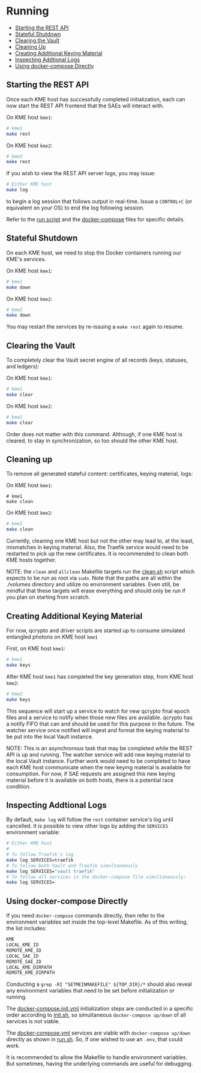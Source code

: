 # Running

* [Starting the REST API](#starting-the-rest-api)
* [Stateful Shutdown](#stateful-shutdown)
* [Clearing the Vault](#clearing-the-vault)
* [Cleaning Up](#cleaning-up)
* [Creating Additional Keying Material](#creating-additional-keying-material)
* [Inspecting Addtional Logs](#inspecting-addtional-logs)
* [Using docker-compose Directly](#using-docker-compose-directly)

## Starting the REST API

Once each KME host has successfully completed initialization, each can now start the REST API frontend that the SAEs will interact with.

On KME host `kme1`:
```bash
# kme1
make rest
```

On KME host `kme2`:
```bash
# kme2
make rest
```

If you wish to view the REST API server logs, you may issue:

```bash
# Either KME host
make log
```

to begin a log session that follows output in real-time. Issue a `CONTROL+C` (or equivalent on your OS) to end the log following session.


Refer to the [run script](../scripts/run.sh) and the [docker-compose](../docker-compose.yml) files for specific details.

## Stateful Shutdown

On each KME host, we need to stop the Docker containers running our KME's services.

On KME host `kme1`:
```bash
# kme1
make down
```

On KME host `kme2`:
```bash
# kme2
make down
```

You may restart the services by re-issuing a `make rest` again to resume.

## Clearing the Vault

To completely clear the Vault secret engine of all records (keys, statuses, and ledgers):

On KME host `kme1`:
```bash
# kme1
make clear
```

On KME host `kme2`:
```bash
# kme2
make clear
```

Order does not matter with this command. Although, if one KME host is cleared, to stay in synchronization, so too should the other KME host.

## Cleaning up

To remove all generated stateful content: certificates, keying material, logs:

On KME host `kme1`:
```
# kme1
make clean
```

On KME host `kme2`:
```bash
# kme2
make clean
```

Currently, cleaning one KME host but not the other may lead to, at the least, mismatches in keying material. Also, the Traefik service would need to be restarted to pick up the new certificates. It is recommended to clean both KME hosts together. 

NOTE: the `clean` and `allclean` Makefile targets run the [clean.sh](../scripts/clean.sh) script which expects to be run as root via `sudo`. Note that the paths are all within the ./volumes directory and utilize no environment variables. Even still, be mindful that these targets will erase everything and should only be run if you plan on starting from scratch.

## Creating Additional Keying Material

For now, qcrypto and driver scripts are started up to consume simulated entangled photons on KME host `kme1`

First, on KME host `kme1`:
```bash
# kme1
make keys
```

After KME host `kme1` has completed the key generation step, from KME host `kme2`:
```bash
# kme2
make keys
```

This sequence will start up a service to watch for new qcrypto final epoch files and a service to notify when those new files are available. qcrypto has a notify FIFO that can and should be used for this purpose in the future. The watcher service once notified will ingest and format the keying material to be put into the local Vault instance.

NOTE: This is an asynchronous task that may be completed while the REST API is up and running. The watcher service will add new keying material to the local Vault instance. Further work would need to be completed to have each KME host communicate when the new keying material is available for consumption. For now, if SAE requests are assigned this new keying material before it is available on both hosts, there is a potential race condition.

## Inspecting Addtional Logs

By default, `make log` will follow the `rest` container service's log until cancelled. It is possible to view other logs by adding the `SERVICES` environment variable:
```bash
# Either KME host
#
# To follow Traefik's log
make log SERVICES=traefik
# To follow both Vault and Traefik simultaneously
make log SERVICES="vault traefik"
# To follow all services in the docker-compose file simultaneously:
make log SERVICES=
```

## Using docker-compose Directly

If you need `docker-compose` commands directly, then refer to the environment variables set inside the top-level Makefile. As of this writing, the list includes:
```bash
KME
LOCAL_KME_ID
REMOTE_KME_ID
LOCAL_SAE_ID
REMOTE_SAE_ID
LOCAL_KME_DIRPATH
REMOTE_KME_DIRPATH
```

Conducting a `grep -RI "SETMEINMAKEFILE" ${TOP_DIR}/*` should also reveal any environment variables that need to be set before initialization or running.

The [docker-compose.init.yml](../docker-compose.init.yml) initialization steps are conducted in a specific order according to [init.sh](../scripts/init.sh), so simultaneous `docker-compose up/down` of all services is not viable.

The [docker-compose.yml](../docker-compose.yml) services are viable with `docker-compose up/down` directly as shown in [run.sh](../scripts/run.sh). So, if one wished to use an `.env`, that could work.

It is recommended to allow the Makefile to handle environment variables. But sometimes, having the underlying commands are useful for debugging.
